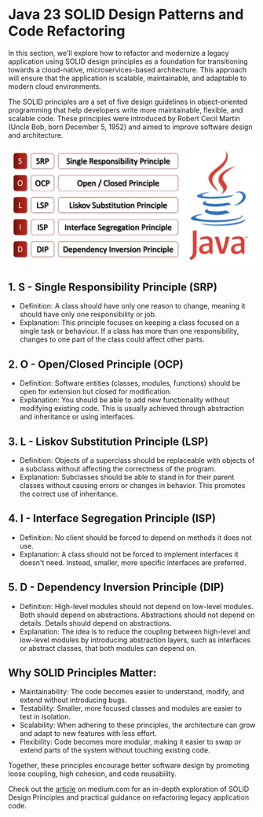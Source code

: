 # Java 23 SOLID Design Patterns and Code Refactoring

In this section, we'll explore how to refactor and modernize a legacy application using SOLID design 
principles as a foundation for transitioning towards a cloud-native, microservices-based architecture. 
This approach will ensure that the application is scalable, maintainable, and adaptable to modern 
cloud environments.

The SOLID principles are a set of five design guidelines in object-oriented programming that help 
developers write more maintainable, flexible, and scalable code. These principles were introduced 
by Robert Cecil Martin (Uncle Bob, born December 5, 1952) and aimed to improve software 
design and architecture.

![SOLID](https://raw.githubusercontent.com/arafkarsh/JavaExamples/main/images/Java-SOLID.jpg)

## 1. S - Single Responsibility Principle (SRP)
- Definition: A class should have only one reason to change, meaning it should have only one 
responsibility or job.
- Explanation: This principle focuses on keeping a class focused on a single task or behaviour. If a 
class has more than one responsibility, changes to one part of the class could affect other parts.

## 2. O - Open/Closed Principle (OCP)
- Definition: Software entities (classes, modules, functions) should be open for extension but closed for 
modification.
- Explanation: You should be able to add new functionality without modifying existing code. This is 
usually achieved through abstraction and inheritance or using interfaces.

## 3. L - Liskov Substitution Principle (LSP)
- Definition: Objects of a superclass should be replaceable with objects of a subclass without 
affecting the correctness of the program.
- Explanation: Subclasses should be able to stand in for their parent classes without causing errors 
or changes in behavior. This promotes the correct use of inheritance.

## 4. I - Interface Segregation Principle (ISP)
- Definition: No client should be forced to depend on methods it does not use.
- Explanation: A class should not be forced to implement interfaces it doesn't need. Instead, smaller, 
more specific interfaces are preferred.

## 5. D - Dependency Inversion Principle (DIP)
- Definition: High-level modules should not depend on low-level modules. Both should depend on 
abstractions. Abstractions should not depend on details. Details should depend on abstractions.
- Explanation: The idea is to reduce the coupling between high-level and low-level modules by 
introducing abstraction layers, such as interfaces or abstract classes, that both modules can depend on.

## Why SOLID Principles Matter:
- Maintainability: The code becomes easier to understand, modify, and extend without introducing bugs.
- Testability: Smaller, more focused classes and modules are easier to test in isolation.
- Scalability: When adhering to these principles, the architecture can grow and adapt to new features with less effort.
- Flexibility: Code becomes more modular, making it easier to swap or extend parts of the system without touching existing code.

Together, these principles encourage better software design by promoting loose coupling, high cohesion, 
and code reusability.

Check out the [article](https://arafkarsh.medium.com/java-solid-patterns-refactoring-cfc826c275b5) 
on medium.com for an in-depth exploration of SOLID Design Principles and practical guidance on 
refactoring legacy application code.


